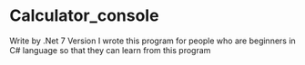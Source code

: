 # Calculator_console
Write by .Net 7 Version
I wrote this program for people who are beginners in C# language so that they can learn from this program
 
